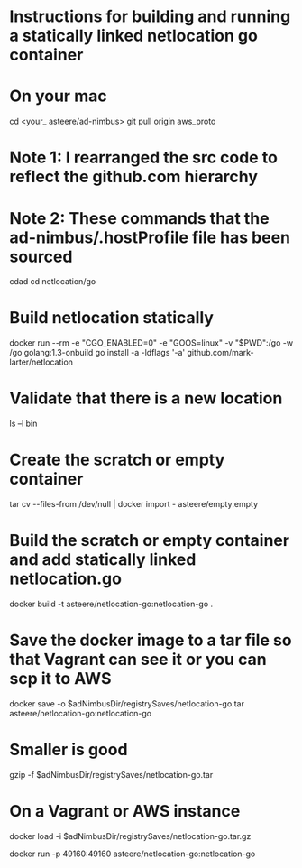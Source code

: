 # Instructions for building and running a statically linked netlocation go container
# 
# On  your mac
cd <your_ asteere/ad-nimbus>
git pull origin aws_proto

# Note 1: I rearranged the src code to reflect the github.com hierarchy
# Note 2: These commands that the ad-nimbus/.hostProfile file has been sourced
cdad
cd netlocation/go

# Build netlocation statically
docker run --rm -e "CGO_ENABLED=0" -e "GOOS=linux" -v "$PWD":/go -w /go golang:1.3-onbuild go install -a -ldflags '-a' github.com/mark-larter/netlocation

# Validate that there is a new location
ls –l bin

# Create the scratch or empty container
tar cv --files-from /dev/null | docker import - asteere/empty:empty

# Build the scratch or empty container and add statically linked netlocation.go
docker build -t asteere/netlocation-go:netlocation-go .

# Save the docker image to a tar file so that Vagrant can see it or you can scp it to AWS
docker save -o $adNimbusDir/registrySaves/netlocation-go.tar asteere/netlocation-go:netlocation-go

# Smaller is good
gzip -f $adNimbusDir/registrySaves/netlocation-go.tar

# On a Vagrant or AWS instance
docker load -i $adNimbusDir/registrySaves/netlocation-go.tar.gz

docker run -p 49160:49160 asteere/netlocation-go:netlocation-go
